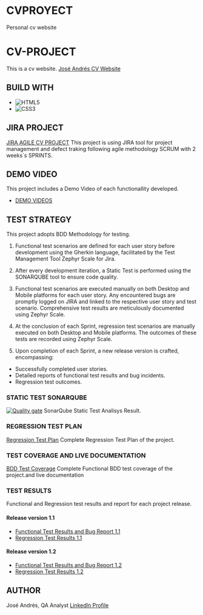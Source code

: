 # CVPROYECT
Personal cv website
# CV-PROJECT
This is a cv website.
[José Andrés CV Website](https://organization-jose-andresqa.github.io/CVPROYECT/)

## BUILD WITH
* ![HTML5](https://img.shields.io/badge/html5-%23E34F26.svg?style=for-the-badge&logo=html5&logoColor=white)
* ![CSS3](https://img.shields.io/badge/css3-%231572B6.svg?style=for-the-badge&logo=css3&logoColor=white)

## JIRA PROJECT
[JIRA AGILE CV PROJECT](https://bootcampqajose.atlassian.net/jira/software/projects/CVP/boards/1)
This project is using JIRA tool for project management and defect traking following agile methodology SCRUM with 2 weeks´s SPRINTS.

## DEMO VIDEO
This project includes a Demo Video of each functionallity developed.
* [DEMO VIDEOS](/Demos/)
## TEST STRATEGY
This project adopts BDD Methodology for testing.

1. Functional test scenarios are defined for each user story before development using the Gherkin language, facilitated by the Test Management Tool Zephyr Scale for Jira.

2. After every development iteration, a Static Test is performed using the SONARQUBE tool to ensure code quality.

3. Functional test scenarios are executed manually on both Desktop and Mobile platforms for each user story. Any encountered bugs are promptly logged on JIRA and linked to the respective user story and test scenario. Comprehensive test results are meticulously documented using Zephyr Scale.

4. At the conclusion of each Sprint, regression test scenarios are manually executed on both Desktop and Mobile platforms. The outcomes of these tests are  recorded using Zephyr Scale.

5. Upon completion of each Sprint, a new release version is crafted, encompassing:

* Successfully completed user stories.
* Detailed reports of functional test results and bug incidents.
* Regression test outcomes.

### STATIC TEST SONARQUBE
[![Quality gate](https://sonarcloud.io/api/project_badges/quality_gate?project=Organization-Jose-AndresQA_CVPROYECT)](https://sonarcloud.io/summary/new_code?id=Organization-Jose-AndresQA_CVPROYECT)
SonarQube Static Test Analisys Result.

### REGRESSION TEST PLAN
[Regression Test Plan](/Test-plans/regression-test-plan.pdf)
Complete Regression Test Plan of the project.

### TEST COVERAGE AND LIVE DOCUMENTATION
[BDD Test Coverage](/Test-plans/functional-test-plan-and-bdd.pdf)
Complete Functional BDD test coverage of the project.and live documentation 


### TEST RESULTS
Functional and Regression test results and report for each project release.
#### Release version 1.1
* [Functional Test Results and Bug Report 1.1](/Tests-results/functional-tests-results-and-bug-report.release1.1.pdf) 
* [Regression Test Results 1.1](/Tests-results/Regression-test-results-release-1.1.pdf)

#### Release version 1.2
* [Functional Test Results and Bug Report 1.2](/Tests-results/functional-tests-results-and-bug-report.release1.2.pdf)
* [Regression Test Results 1.2](/Tests-results/Regression-test-results-release-1.2.pdf)


## AUTHOR
José Andrés, QA Analyst
[LinkedIn Profile](https://www.linkedin.com/in/jos%C3%A9-andr%C3%A9s-lorca-g%C3%A1lvez-10183a286/)